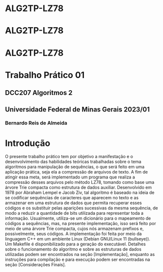 # ALG2TP-LZ78
# ALG2TP-LZ78
# ALG2TP-LZ78

# Trabalho Prático 01
## DCC207 Algoritmos 2
## Universidade Federal de Minas Gerais 2023/01
### Bernardo Reis de Almeida

# Introdução
  O presente trabalho prático tem por objetivo a manifestação e o desenvolvimento das habilidades teóricas trabalhadas sobre o tema algoritmos para manipulação de sequências, o que será feito em uma aplicação prática, seja ela a compressão de arquivos de texto.
	A fim de atingir essa meta, será implementado um programa que realiza a compressão desses arquivos pelo método LZ78, tomando como base uma árvore Trie compacta como estrutura de dados auxiliar. Desenvolvido em 1978 por Abraham Lempel e Jacob Ziv, tal algoritmo é baseado na ideia de se codificar sequências de caracteres que aparecem no texto e as armazenar em uma estrutura de dados que permita recuperar esses códigos e os substituir pelas aparições sucessivas da mesma sequência, de modo a reduzir a quantidade de bits utilizada para representar toda a informação. Usualmente, utiliza-se um dicionário para o mapeamento de códigos a sequências, mas, na presente implementação, isso será feito por meio de uma árvore Trie compacta, cujos nós armazenam prefixos e, possivelmente, seus códigos.
  A implementação foi feita por meio da linguagem C++ em um ambiente Linux (Debian GNU/Linux 11 (bullseye)). Um Makefile é disponibilizado para a geração do executável. Detalhes sobre o funcionamento do algoritmo e sobre as estruturas de dados utilizadas podem ser encontrados na seção [Implementação], enquanto as instruções para compilação e para execução podem ser encontradas na seção [Considerações Finais].
